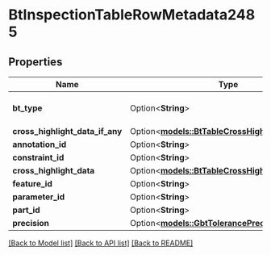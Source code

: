 # BtInspectionTableRowMetadata2485

## Properties

Name | Type | Description | Notes
------------ | ------------- | ------------- | -------------
**bt_type** | Option<**String**> | Type of JSON object. | [optional]
**cross_highlight_data_if_any** | Option<[**models::BtTableCrossHighlightData1753**](BTTableCrossHighlightData-1753.md)> |  | [optional]
**annotation_id** | Option<**String**> |  | [optional]
**constraint_id** | Option<**String**> |  | [optional]
**cross_highlight_data** | Option<[**models::BtTableCrossHighlightData1753**](BTTableCrossHighlightData-1753.md)> |  | [optional]
**feature_id** | Option<**String**> |  | [optional]
**parameter_id** | Option<**String**> |  | [optional]
**part_id** | Option<**String**> |  | [optional]
**precision** | Option<[**models::GbtTolerancePrecision**](GBTTolerancePrecision.md)> |  | [optional]

[[Back to Model list]](../README.md#documentation-for-models) [[Back to API list]](../README.md#documentation-for-api-endpoints) [[Back to README]](../README.md)


